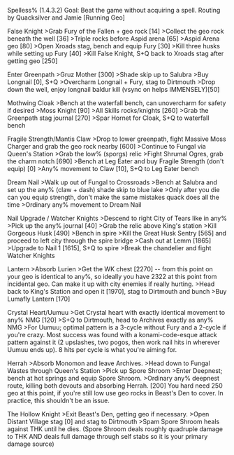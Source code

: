 Spelless% (1.4.3.2)
Goal: Beat the game without acquiring a spell.
Routing by Quacksilver and Jamie
[Running Geo]

False Knight
	>Grab Fury of the Fallen + geo rock [14]
	>Collect the geo rock beneath the well [36]
	>Triple rocks before Aspid arena [65]
	>Aspid Arena geo [80]
	>Open Xroads stag, bench and equip Fury [30]
	>Kill three husks while setting up Fury [40]
	>Kill False Knight, S+Q back to Xroads stag after getting geo [250]
	
Enter Greenpath
	>Gruz Mother [300]
	>Shade skip up to Salubra
	>Buy Longnail [0], S+Q
	>Overcharm Longnail + Fury, stag to Dirtmouth
	>Drop down the well, enjoy longnail baldur kill (vsync on helps IMMENSELY)[50]

Mothwing Cloak
	>Bench at the waterfall bench, can unovercharm for safety if desired
	>Moss Knight [90]
	>All Skills rocks/knights [260]
	>Grab the Greenpath stag journal [270]
	>Spar Hornet for Cloak, S+Q to waterfall bench

Fragile Strength/Mantis Claw
	>Drop to lower greenpath, fight Massive Moss Charger and grab the geo rock nearby [600]
	>Continue to Fungal via Queen's Station
	>Grab the low% (sporgs) relic
	>Fight Shrumal Ogres, grab the charm notch [690]
	>Bench at Leg Eater and buy Fragile Strength (don't equip) [0]
	>Any% movement to Claw [10], S+Q to Leg Eater bench

Dream Nail
	>Walk up out of Fungal to Crossroads
	>Bench at Salubra and set up the any% (claw + dash) shade skip to blue lake
	>Only after you die can you equip strength, don't make the same mistakes quack does all the time
	>Ordinary any% movement to Dream Nail

Nail Upgrade / Watcher Knights
	>Descend to right City of Tears like in any%
	>Pick up the any% journal [40]
	>Grab the relic above King's station
	>Kill Gorgeous Husk [490]
	>Bench in spire
	>Kill the Great Husk Sentry [565] and proceed to left city through the spire bridge
	>Cash out at Lemm [1865]
	>Upgrade to Nail 1 [1615], S+Q to spire
	>Break the chandelier and fight Watcher Knights

Lantern
	>Absorb Lurien
	>Get the WK chest [2270] -- from this point on your geo is identical to any%, so ideally you have 2322 at this point from incidental geo. Can make it up with city enemies if really hurting.
	>Head back to King's Station and open it [1970], stag to Dirtmouth and bunch
	>Buy Lumafly Lantern [170]

Crystal Heart/Uumuu
	>Get Crystal heart with exactly identical movement to any% NMG [120]
	>S+Q to Dirtmouth, head to Archives exactly as any% NMG
	>For Uumuu; optimal pattern is a 3-cycle without Fury and a 2-cycle if you're crazy. Most success was found with a konami-code-esque attack pattern against it (2 upslashes, two pogos, then work nail hits in wherever Uumuu ends up). 8 hits per cycle is what you're aiming for.

Herrah
	>Absorb Monomon and leave Archives.
	>Head down to Fungal Wastes through Queen's Station
	>Pick up Spore Shroom
	>Enter Deepnest; bench at hot springs and equip Spore Shroom.
	>Ordinary any% deepnest route, killing both devouts and absorbing Herrah. [200] You hard need 250 geo at this point, if you're still low use geo rocks in Beast's Den to cover. In practice, this shouldn't be an issue.

The Hollow Knight
	>Exit Beast's Den, getting geo if necessary.
	>Open Distant Village stag [0] and stag to Dirtmouth
	>Spam Spore Shroom heals against THK until he dies. (Spore Shroom deals roughly quadruple damage to THK AND deals full damage through self stabs so it is your primary damage source)